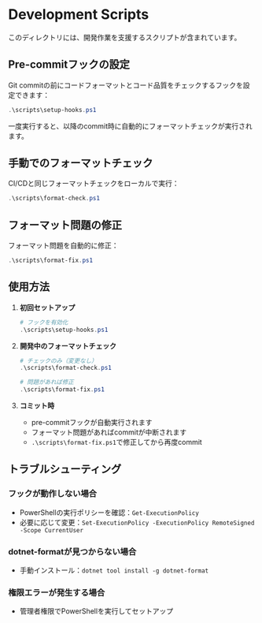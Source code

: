 # Development Scripts

このディレクトリには、開発作業を支援するスクリプトが含まれています。

## Pre-commitフックの設定

Git commitの前にコードフォーマットとコード品質をチェックするフックを設定できます：

```powershell
.\scripts\setup-hooks.ps1
```

一度実行すると、以降のcommit時に自動的にフォーマットチェックが実行されます。

## 手動でのフォーマットチェック

CI/CDと同じフォーマットチェックをローカルで実行：

```powershell
.\scripts\format-check.ps1
```

## フォーマット問題の修正

フォーマット問題を自動的に修正：

```powershell
.\scripts\format-fix.ps1
```

## 使用方法

1. **初回セットアップ**
   ```powershell
   # フックを有効化
   .\scripts\setup-hooks.ps1
   ```

2. **開発中のフォーマットチェック**
   ```powershell
   # チェックのみ（変更なし）
   .\scripts\format-check.ps1
   
   # 問題があれば修正
   .\scripts\format-fix.ps1
   ```

3. **コミット時**
   - pre-commitフックが自動実行されます
   - フォーマット問題があればcommitが中断されます
   - `.\scripts\format-fix.ps1`で修正してから再度commit

## トラブルシューティング

### フックが動作しない場合
- PowerShellの実行ポリシーを確認：`Get-ExecutionPolicy`
- 必要に応じて変更：`Set-ExecutionPolicy -ExecutionPolicy RemoteSigned -Scope CurrentUser`

### dotnet-formatが見つからない場合
- 手動インストール：`dotnet tool install -g dotnet-format`

### 権限エラーが発生する場合
- 管理者権限でPowerShellを実行してセットアップ
